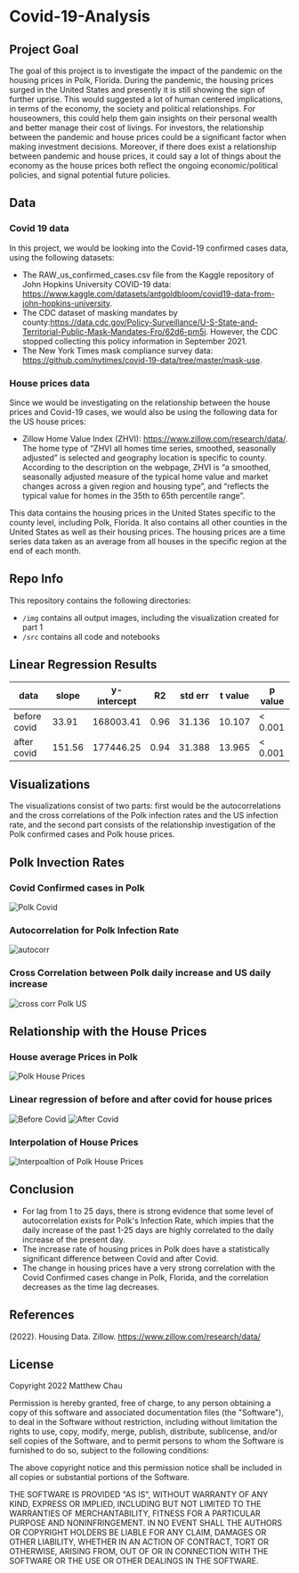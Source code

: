 # Covid-19-Analysis

## Project Goal
The goal of this project is to investigate the impact of the pandemic on the housing prices in Polk, Florida. During the pandemic, the housing prices surged in the United States and presently it is still showing the sign of further uprise. This would suggested a lot of human centered implications, in terms of the economy, the society and political relationships. For houseowners, this could help them gain insights on their personal wealth and better manage their cost of livings. For investors, the relationship between the pandemic and house prices could be a significant factor when making investment decisions. Moreover, if there does exist a relationship between pandemic and house prices, it could say a lot of things about the economy as the house prices both reflect the ongoing economic/political policies, and signal potential future policies.

## Data
### Covid 19 data
In this project, we would be looking into the Covid-19 confirmed cases data, using the following datasets:
- The RAW_us_confirmed_cases.csv file from the Kaggle repository of John Hopkins University COVID-19 data: https://www.kaggle.com/datasets/antgoldbloom/covid19-data-from-john-hopkins-university.
- The CDC dataset of masking mandates by county:https://data.cdc.gov/Policy-Surveillance/U-S-State-and-Territorial-Public-Mask-Mandates-Fro/62d6-pm5i. However, the CDC stopped collecting this policy information in September 2021.
- The New York Times mask compliance survey data: https://github.com/nytimes/covid-19-data/tree/master/mask-use. 

### House prices data
Since we would be investigating on the relationship between the house prices and Covid-19 cases, we would also be using the following data for the US house prices:
- Zillow Home Value Index (ZHVI): https://www.zillow.com/research/data/. The home type of “ZHVI all homes time series, smoothed, seasonally adjusted” is selected and geography location is specific to county. According to the description on the webpage, ZHVI is “a smoothed, seasonally adjusted measure of the typical home value and market changes across a given region and housing type”, and “reflects the typical value for homes in the 35th to 65th percentile range”.

This data contains the housing prices in the United States specific to the county level, including Polk, Florida. It also contains all other counties in the United States as well as their housing prices. The housing prices are a time series data taken as an average from all houses in the specific region at the end of each month. 

## Repo Info
This repository contains the following directories:
- `/img` contains all output images, including the visualization created for part 1
- `/src` contains all code and notebooks

## Linear Regression Results
| data | slope | y-intercept | R2 | std err | t value | p value |
| ---- | ----- | ----------- | -- | ------- | ------- | ------- |
| before covid | 33.91 | 168003.41 | 0.96 | 31.136 | 10.107 |  < 0.001 |
| after covid | 151.56 | 177446.25 | 0.94 | 31.388 | 13.965 | < 0.001 |


## Visualizations
The visualizations consist of two parts: first would be the autocorrelations and the cross correlations of the Polk infection rates and the US infection rate, and the second part consists of the relationship investigation of the Polk confirmed cases and Polk house prices.

## Polk Invection Rates
### Covid Confirmed cases in Polk
![Polk Covid](https://github.com/MatthewChau99/Covid-19-Analysis/blob/master/img/polk%20covid.png)

### Autocorrelation for Polk Infection Rate
![autocorr](https://github.com/MatthewChau99/Covid-19-Analysis/blob/master/img/auto_corr_polk.png)

### Cross Correlation between Polk daily increase and US daily increase
![cross corr Polk US](https://github.com/MatthewChau99/Covid-19-Analysis/blob/master/img/cross_corr_polk_us.png)


## Relationship with the House Prices
### House average Prices in Polk
![Polk House Prices](https://github.com/MatthewChau99/Covid-19-Analysis/blob/master/img/house%20avg%20prices.png)

### Linear regression of before and after covid for house prices
![Before Covid](https://github.com/MatthewChau99/Covid-19-Analysis/blob/master/img/lr_bef.png)
![After Covid](https://github.com/MatthewChau99/Covid-19-Analysis/blob/master/img/lr_aft.png)

### Interpolation of House Prices
![Interpoaltion of Polk House Prices](https://github.com/MatthewChau99/Covid-19-Analysis/blob/master/img/interpolation.png)

## Conclusion
- For lag from 1 to 25 days, there is strong evidence that some level of autocorrelation exists for Polk's Infection Rate, which impies that the daily increase of the past 1-25 days are highly correlated to the daily increase of the present day.
- The increase rate of housing prices in Polk does have a statistically significant difference between Covid and after Covid.
- The change in housing prices have a very strong correlation with the Covid Confirmed cases change in Polk, Florida, and the correlation decreases as the time lag decreases.

## References
(2022). Housing Data. Zillow. https://www.zillow.com/research/data/

## License
Copyright 2022 Matthew Chau

Permission is hereby granted, free of charge, to any person obtaining a copy of this software and associated documentation files (the "Software"), to deal in the Software without restriction, including without limitation the rights to use, copy, modify, merge, publish, distribute, sublicense, and/or sell copies of the Software, and to permit persons to whom the Software is furnished to do so, subject to the following conditions:

The above copyright notice and this permission notice shall be included in all copies or substantial portions of the Software.

THE SOFTWARE IS PROVIDED "AS IS", WITHOUT WARRANTY OF ANY KIND, EXPRESS OR IMPLIED, INCLUDING BUT NOT LIMITED TO THE WARRANTIES OF MERCHANTABILITY, FITNESS FOR A PARTICULAR PURPOSE AND NONINFRINGEMENT. IN NO EVENT SHALL THE AUTHORS OR COPYRIGHT HOLDERS BE LIABLE FOR ANY CLAIM, DAMAGES OR OTHER LIABILITY, WHETHER IN AN ACTION OF CONTRACT, TORT OR OTHERWISE, ARISING FROM, OUT OF OR IN CONNECTION WITH THE SOFTWARE OR THE USE OR OTHER DEALINGS IN THE SOFTWARE.
